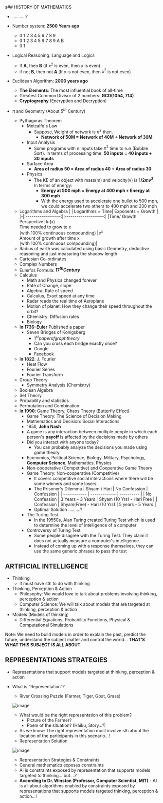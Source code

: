s## HISTORY OF MATHEMATICS

* ...........?
* Number system: **2500 Years ago**
  * 0 1 2 3 4 5 6 7 8 9 
  * 0 1 2 3 4 5 6 7 8 9 A B
  * 0 1 

* Logical Reasoning: Language and Logics
  * If **A**, then **B** (if $x^2$ is even, then x is even)
  * if not **B**, then not **A** (If x is not even, then $x^2$ is not even)
* Euclidean Algorithm: **2000 years ago**
  * **The Elements**: The most influential book of all-time
  * Greatest Common Divisor of 2 numbers: **GCD(1054, 714)**
  * **Cryptography** (Encryption and Decryption)
* $\pi$ and Geometry (About $5^{th}$ Century)
  * Pythagoras Theorem
    * Metcalfe's Law
      * Suppose, Weight of network is $n^2$ then,
        * **Network of 50M  = Network of 40M + Network of 30M** 
    * Input Analysis
      * Some programs with n inputs take $n^2$ time to run (Bubble Sort). In terms of processing time: **50 inputs = 40 inputs + 30 inputs**
    * Surface Area
      * **Area of radius 50 =  Area of radius 40 + Area of radius 30**
    * Physics
      * The KE of an object with mass(m) and velocity(v) is **$1/2mv^2$**. In terms of energy:
        * **Energy at 500 mph =  Energy at 400 mph + Energy at 300 mph**
        * With the energy used to accelerate one bullet to 500 mph, we could accelerate two others to 400 mph and 300 mph
  * Logarithms and Algebra
      | | Logarithms = Time| Exponents = Growth |
      |-|:------------------:|:--------------------:|
      |Time/ Growth Perspective| $ln(x)$ <br> Time needed to grow to x <br> (with 100% continuous compounding) |$e^x$ <br> Amount of growth after time x <br> (with 100% continuous compounding)|
   * Radius of earth was calcutated using basic Geometry, deductive reasoning and just measuring the shadow length
   * Cartesian Co-ordinates
   * Complex Numbers
   * Euler'ss Formula: **$17^{th} Century$**
   * Calculus
     * Math and Physics changed forever
     * Rate of Change, slope
     * Algebra, Rate of speed
     * Calculus, Exact speed at any time
     * Radar reads the real time of Aeroplane
     * Motion of planet: How they change their speed throughout the orbit?
     * Chemistry: Diffusion rates
     * Biology
    * **In 1736: Euler** Published a paper
      * Seven Bridges of Konigsberg
        * $1^{st} paper of graph theory$
        * Can you cross each bridge exactly once?
        * Google 
        * Facebook
    * **In 1822**: J. Fourier
      * Heat Flow
      * Fourier Series
      * Fourier Transform
    * Group Theory
      * Symmetry Analysis (Chemistry)
    * Boolean Algebra
    * Set Theory
    * Probability and statistics
    * Permutation and Combination
    * **In 1990**: Game Theory, Chaos Theory (Butterfly Effect)
      * Game Theory: The Science of Decision Making
      * Mathematics and Decision: Social Interactions
      * 1950, **John Nash**
      * A game is any interaction between multiple people in which each person's **payoff** is affected by the decisions made by others
      * Did you interact with anyone today?
        * You can probably analyze the decisions you made using game theory
      * Economics, Political Science, Biology, Military, Psychology, **Computer Science**, Mathematics, Physics
      * Non-cooperative (Competitive) and Cooperative Game Theory
      * Game Theory: Non-cooperative (Competitive) 
        * It covers competitive social interactions where there will be some winners and some losers
        * The Prisoner's Dilemma
          | Shyam / Hari | No Confession | Confession |
          | ------------ | ------------- | ---------- |
          | No Confession | 3 Years - 3 Years |  Shyam (10 Yrs) - Hari Free |
          | Confession | Shyam(Free) - Hari (10 Yrs) | 5 years - 5 Years |
        * Optimal Solution ..........?
      * The Turing Test
        * In the 19550s, Alan Turing created Turing Test which is used to determine the level of intelligence of a computer
      * Controversy of Turing Test
        * Some people disagree with the Turing Test. They claim it does not actually measure a computer's intelligence
        * Instead of coming up with a response themselves, they can use the same generic phrases to pass the test

## ARTIFICIAL INTELLIGENCE

* Thinking
  * It must have sth to do with thinking
* Thinking, Perception & Action
  * Philosophy: We would love to talk about problems involving thinking, perception & action
  * Computer Science: We will talk about models that are targeted at thinking, perception & action  
* Models (Models of thinking)
  * Differential Equations, Probability Functions, Physical & Computational Simulations

Note: We need to build models in order to explain the past, predict the future, understand the subject matter and control the world… **THAT'S WHAT THIS SUBJECT IS ALL ABOUT**

## REPRESENTATIONS STRATEGIES 

* Representations that support models targeted at thinking, perception & action
* What is “Representation”?
  * River Crossing Puzzle (Farmer, Tiger, Goat, Grass) 
  
  ![image](https://user-images.githubusercontent.com/40186859/178408983-f8162d63-9862-4c34-860d-233194c2cd41.png)
  * What would be the right representation of this problem?
    * Picture of the Farmer?
    * Poem of the situation? (Haiku, Story…?)
  * As we know: The right representation must involve sth about the location of the participants in this scenario…! 
  * Representation Solution
  
  ![image](https://user-images.githubusercontent.com/40186859/178409558-e3354bca-0c96-4692-89b4-0f6774d6a3f3.png)
  * Representation Strategies & Constraints
  * General mathematics exposes constraints
  * AI is constraints exposed by representation that supports models targeted to thinking... but….?
  * **According to Dr. Winston (Professor, Computer Scientist, MIT)** - AI is all about algorithms enabled by constraints exposed by representations that supports models targeted thinking, perception & action…! 
